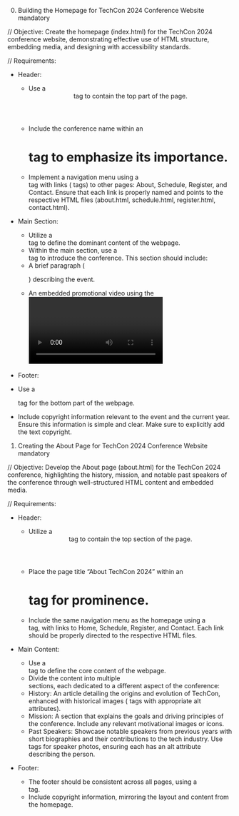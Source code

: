 0. Building the Homepage for TechCon 2024 Conference Website
mandatory

// Objective:
Create the homepage (index.html) for the TechCon 2024 conference website, demonstrating effective use of HTML structure, embedding media, and designing with accessibility standards.

// Requirements:
* Header:

    * Use a <header> tag to contain the top part of the page.
    * Include the conference name within an <h1> tag to emphasize its importance.
    * Implement a navigation menu using a <nav> tag with links (<a> tags) to other pages: About, Schedule, Register, and Contact. Ensure that each link is properly named and points to the respective HTML files (about.html, schedule.html, register.html, contact.html).

* Main Section:

    * Utilize a <main> tag to define the dominant content of the webpage.
    * Within the main section, use a <section> tag to introduce the conference. This section should include:
    * A brief paragraph (<p>) describing the event.
    * An embedded promotional video using the <video> tag with controls enabled. Make sure the video is accessible and includes subtitles or a description if available.

* Footer:

* Use a <footer> tag for the bottom part of the webpage.
* Include copyright information relevant to the event and the current year. Ensure this information is simple and clear. Make sure to explicitly add the text copyright.


1. Creating the About Page for TechCon 2024 Conference Website
mandatory

// Objective:
Develop the About page (about.html) for the TechCon 2024 conference, highlighting the history, mission, and notable past speakers of the conference through well-structured HTML content and embedded media.

// Requirements:
* Header:

    * Utilize a <header> tag to contain the top section of the page.
    * Place the page title “About TechCon 2024” within an <h1> tag for prominence.
    * Include the same navigation menu as the homepage using a <nav> tag, with links to Home, Schedule, Register, and Contact. Each link should be properly directed to the respective HTML files.

* Main Content:

    * Use a <main> tag to define the core content of the webpage.
    * Divide the content into multiple <article> sections, each dedicated to a different aspect of the conference:
    * History: An article detailing the origins and evolution of TechCon, enhanced with historical images (<img> tags with appropriate alt attributes).
    * Mission: A section that explains the goals and driving principles of the conference. Include any relevant motivational images or icons.
    * Past Speakers: Showcase notable speakers from previous years with short biographies and their contributions to the tech industry. Use <img> tags for speaker photos, ensuring each has an alt attribute describing the person.

* Footer:

    * The footer should be consistent across all pages, using a <footer> tag.
    * Include copyright information, mirroring the layout and content from the homepage.